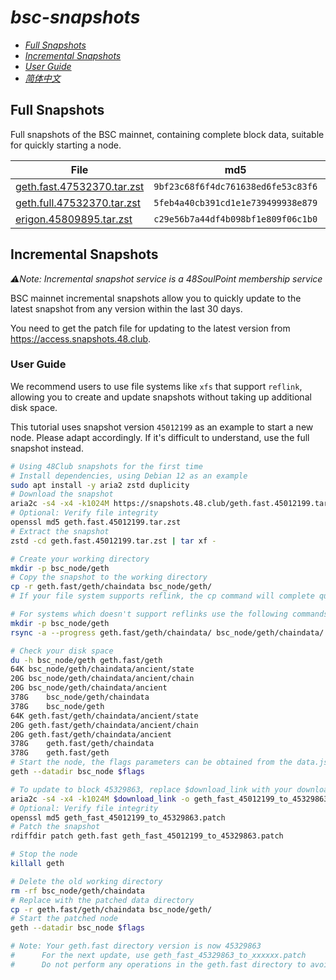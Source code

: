 # *bsc-snapshots*

- *[Full Snapshots](#full-snapshots)*
- *[Incremental Snapshots](#incremental-snapshots)*
- *[User Guide](#user-guide)*
- *[简体中文](/README_zh-CN.md)*

## Full Snapshots

Full snapshots of the BSC mainnet, containing complete block data, suitable for quickly starting a node.

| File | md5 | Size |
| --- | --- | --- |
| [geth.fast.47532370.tar.zst](https://complete.snapshots.48.club/geth.fast.47532370.tar.zst) | `9bf23c68f6f4dc761638ed6fe53c83f6` | 239.99G |
| [geth.full.47532370.tar.zst](https://complete.snapshots.48.club/geth.full.47532370.tar.zst) | `5feb4a40cb391cd1e1e739499938e879` | 644.97G |
| [erigon.45809895.tar.zst](https://complete.snapshots.48.club/erigon.45809895.tar.zst) | `c29e56b7a44df4b098bf1e809f06c1b0` | 199.37G |


## Incremental Snapshots

_⚠️Note: Incremental snapshot service is a 48SoulPoint membership service_


BSC mainnet incremental snapshots allow you to quickly update to the latest snapshot from any version within the last 30 days.

You need to get the patch file for updating to the latest version from https://access.snapshots.48.club.


### User Guide

We recommend users to use file systems like `xfs` that support `reflink`, allowing you to create and update snapshots without taking up additional disk space.

This tutorial uses snapshot version `45012199` as an example to start a new node. Please adapt accordingly. If it's difficult to understand, use the full snapshot instead.


```bash
# Using 48Club snapshots for the first time
# Install dependencies, using Debian 12 as an example
sudo apt install -y aria2 zstd duplicity
# Download the snapshot
aria2c -s4 -x4 -k1024M https://snapshots.48.club/geth.fast.45012199.tar.zst
# Optional: Verify file integrity
openssl md5 geth.fast.45012199.tar.zst
# Extract the snapshot
zstd -cd geth.fast.45012199.tar.zst | tar xf -

# Create your working directory
mkdir -p bsc_node/geth
# Copy the snapshot to the working directory
cp -r geth.fast/geth/chaindata bsc_node/geth/
# If your file system supports reflink, the cp command will complete quickly and without additional disk space usage

# For systems which doesn't support reflinks use the following commands
mkdir -p bsc_node/geth
rsync -a --progress geth.fast/geth/chaindata/ bsc_node/geth/chaindata/

# Check your disk space
du -h bsc_node/geth geth.fast/geth
64K	bsc_node/geth/chaindata/ancient/state
20G	bsc_node/geth/chaindata/ancient/chain
20G	bsc_node/geth/chaindata/ancient
378G	bsc_node/geth/chaindata
378G	bsc_node/geth
64K	geth.fast/geth/chaindata/ancient/state
20G	geth.fast/geth/chaindata/ancient/chain
20G	geth.fast/geth/chaindata/ancient
378G	geth.fast/geth/chaindata
378G	geth.fast/geth
# Start the node, the flags parameters can be obtained from the data.json file.
geth --datadir bsc_node $flags

# To update to block 45329863, replace $download_link with your download link
aria2c -s4 -x4 -k1024M $download_link -o geth_fast_45012199_to_45329863.patch
# Optional: Verify file integrity
openssl md5 geth_fast_45012199_to_45329863.patch
# Patch the snapshot
rdiffdir patch geth.fast geth_fast_45012199_to_45329863.patch

# Stop the node
killall geth

# Delete the old working directory
rm -rf bsc_node/geth/chaindata
# Replace with the patched data directory
cp -r geth.fast/geth/chaindata bsc_node/geth/
# Start the patched node
geth --datadir bsc_node $flags

# Note: Your geth.fast directory version is now 45329863
#      For the next update, use geth_fast_45329863_to_xxxxxx.patch
#      Do not perform any operations in the geth.fast directory to avoid affecting the update
```
